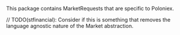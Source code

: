 This package contains MarketRequests that are specific to Poloniex.

// TODO(stfinancial): Consider if this is something that removes the language agnostic nature of the Market abstraction.